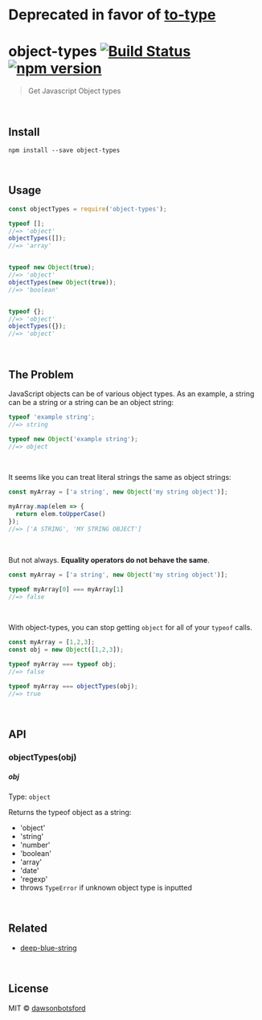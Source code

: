 # Deprecated in favor of [to-type](https://github.com/dawsonbotsford/to-type)

# object-types [![Build Status](https://travis-ci.org/dawsonbotsford/object-types.svg?branch=master)](https://travis-ci.org/dawsonbotsford/object-types) [![npm version](https://badge.fury.io/js/object-types.svg)](https://badge.fury.io/js/object-types)

> Get Javascript Object types


<br>

## Install

```
npm install --save object-types
```


<br>

## Usage

```js
const objectTypes = require('object-types');

typeof [];
//=> 'object'
objectTypes([]);
//=> 'array'


typeof new Object(true);
//=> 'object'
objectTypes(new Object(true));
//=> 'boolean'


typeof {};
//=> 'object'
objectTypes({});
//=> 'object'
```

<br>

## The Problem
JavaScript objects can be of various object types. As an example, a string can be a string or a string can be an object string:

```js
typeof 'example string';
//=> string

typeof new Object('example string');
//=> object
```

<br>

It seems like you can treat literal strings the same as object strings:

```js
const myArray = ['a string', new Object('my string object')];

myArray.map(elem => {
  return elem.toUpperCase()
});
//=> ['A STRING', 'MY STRING OBJECT']
```

<br>

But not always. **Equality operators do not behave the same**.

```js
const myArray = ['a string', new Object('my string object')];

typeof myArray[0] === myArray[1]
//=> false
```

<br>

With object-types, you can stop getting `object` for all of your `typeof` calls.

```js
const myArray = [1,2,3];
const obj = new Object([1,2,3]);

typeof myArray === typeof obj;
//=> false

typeof myArray === objectTypes(obj);
//=> true
```



<br>

## API

### objectTypes(obj)

##### obj

Type: `object`

Returns the typeof object as a string:
* 'object'
* 'string'
* 'number'
* 'boolean'
* 'array'
* 'date'
* 'regexp'
*  throws `TypeError` if unknown object type is inputted

<br>

## Related

* [deep-blue-string](https://github.com/dawsonbotsford/deep-blue-string)

<br>

## License

MIT © [dawsonbotsford](http://dawsonbotsford.com)
